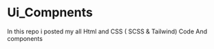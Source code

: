 
# Ui_Compnents

In this repo i posted my all Html and CSS ( SCSS &amp; Tailwind) Code 
And components 



